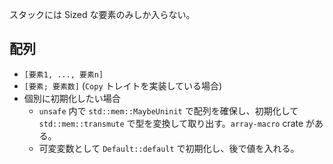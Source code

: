 


スタックには Sized な要素のみしか入らない。

## 配列
- `[要素1, ..., 要素n]`
- `[要素; 要素数]` (`Copy` トレイトを実装している場合)
- 個別に初期化したい場合
	- `unsafe` 内で `std::mem::MaybeUninit` で配列を確保し、初期化して `std::mem::transmute` で型を変換して取り出す。`array-macro` crate がある。
	- 可変変数として `Default::default` で初期化し、後で値を入れる。
 